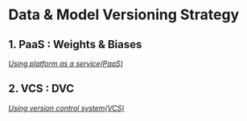 # Data & Model Versioning Strategy

## 1. PaaS : Weights & Biases

[_Using platform as a service(PaaS)_](https://github.com/lucaseo/streamlit-data-qc-tool-demo/tree/main/ex_wandb)


## 2. VCS : DVC

[_Using version control system(VCS)_](https://github.com/lucaseo/streamlit-data-qc-tool-demo/tree/main/ex_dvc)

